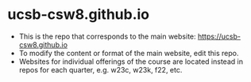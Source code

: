 # ucsb-csw8.github.io

* This is the repo that corresponds to the main website: <https://ucsb-csw8.github.io>
* To modify the content or format of the main website, edit this repo.
* Websites for individual offerings of the course are located instead in repos for each quarter, e.g. w23c, w23k, f22, etc.
